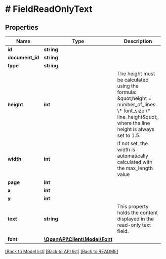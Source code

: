# # FieldReadOnlyText

## Properties

Name | Type | Description | Notes
------------ | ------------- | ------------- | -------------
**id** | **string** |  |
**document_id** | **string** |  |
**type** | **string** |  |
**height** | **int** | The height must be calculated using the formula: \&quot;height &#x3D; number_of_lines \\* font_size \\* line_height\&quot;, where the line height is always set to 1.5. |
**width** | **int** | If not set, the width is automatically calculated with the max_length value |
**page** | **int** |  |
**x** | **int** |  |
**y** | **int** |  |
**text** | **string** | This property holds the content displayed in the read-only text field. |
**font** | [**\OpenAPI\Client\Model\Font**](Font.md) |  |

[[Back to Model list]](../../README.md#models) [[Back to API list]](../../README.md#endpoints) [[Back to README]](../../README.md)
